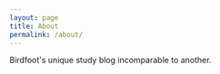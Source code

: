 ```yaml
---
layout: page
title: About
permalink: /about/
---
```


Birdfoot's unique study blog incomparable to another.
